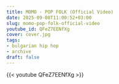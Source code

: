 ```yaml
---
title: MOMO - POP FOLK (Official Video)
date: 2025-09-08T11:00:52+03:00
slug: momo-pop-folk-official-video
youtube_id: QFeZ7EENfXg
cover: cover.jpg
tags:
- bulgarian hip hop
- archive
draft: false
---
```


{{< youtube QFeZ7EENfXg >}}
